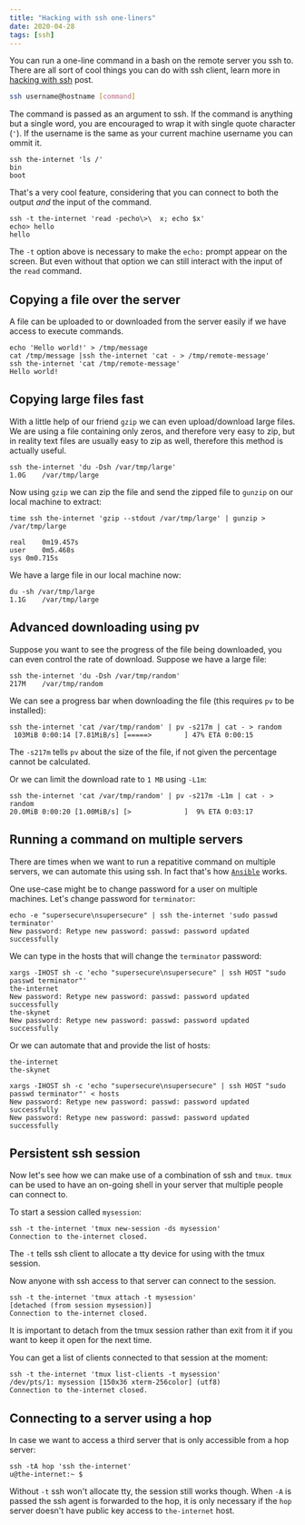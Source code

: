 ```yaml
---
title: "Hacking with ssh one-liners"
date: 2020-04-28
tags: [ssh]
---
```


You can run a one-line command in a bash on the remote server you ssh to. There
are all sort of cool things you can do with ssh client, learn more in [hacking
with ssh](/hacking-with-ssh) post.

```bash
ssh username@hostname [command]
```

The command is passed as an argument to ssh. If the command is anything but a
single word, you are encouraged to wrap it with single quote character (`'`).
If the username is the same as your current machine username you can ommit it.

```bash{outputLines: 2,3}
ssh the-internet 'ls /'
bin
boot
```

That's a very cool feature, considering that you can connect to both the output
*and* the input of the command.

```bash{outputLines: 2,3}
ssh -t the-internet 'read -pecho\>\  x; echo $x'
echo> hello
hello
```

The `-t` option above is necessary to make the `echo:` prompt appear on the
screen. But even without that option we can still interact with the input of
the `read` command.

## Copying a file over the server

A file can be uploaded to or downloaded from the server easily if we have
access to execute commands.

```bash{outputLines: 4}
echo 'Hello world!' > /tmp/message
cat /tmp/message |ssh the-internet 'cat - > /tmp/remote-message'
ssh the-internet 'cat /tmp/remote-message'
Hello world!
```

## Copying large files fast

With a little help of our friend `gzip` we can even upload/download large
files. We are using a file containing only zeros, and therefore very easy to
zip, but in reality text files are usually easy to zip as well, therefore this
method is actually useful.

```bash{outputLines: 2}
ssh the-internet 'du -Dsh /var/tmp/large'
1.0G	/var/tmp/large
```

Now using `gzip` we can zip the file and send the zipped file to `gunzip` on
our local machine to extract:

```bash{outputLines: 2-5}
time ssh the-internet 'gzip --stdout /var/tmp/large' | gunzip > /var/tmp/large

real	0m19.457s
user	0m5.468s
sys	0m0.715s
```

We have a large file in our local machine now:

```bash{outputLines: 2}
du -sh /var/tmp/large
1.1G	/var/tmp/large
```

## Advanced downloading using pv

Suppose you want to see the progress of the file being downloaded, you can even
control the rate of download. Suppose we have a large file:


```bash{outputLines: 2}
ssh the-internet 'du -Dsh /var/tmp/random'
217M	/var/tmp/random
```

We can see a progress bar when downloading the file (this requires `pv` to be
installed):

```bash{outputLines: 2}
ssh the-internet 'cat /var/tmp/random' | pv -s217m | cat - > random
 103MiB 0:00:14 [7.81MiB/s] [=====>        ] 47% ETA 0:00:15
```

The `-s217m` tells `pv` about the size of the file, if not given the percentage
cannot be calculated.

Or we can limit the download rate to `1 MB` using `-L1m`:

```bash{outputLines: 2}
ssh the-internet 'cat /var/tmp/random' | pv -s217m -L1m | cat - > random
20.0MiB 0:00:20 [1.00MiB/s] [>             ]  9% ETA 0:03:17
```

## Running a command on multiple servers

There are times when we want to run a repatitive command on multiple servers,
we can automate this using ssh. In fact that's how <a
href="https://www.ansible.com/" target="_blank">`Ansible`</a> works.

One use-case might be to change password for a user on multiple machines. Let's
change password for `terminator`:

```bash{outputLines: 2}
echo -e "supersecure\nsupersecure" | ssh the-internet 'sudo passwd terminator'
New password: Retype new password: passwd: password updated successfully
```

We can type in the hosts that will change the `terminator` password:

```bash{outputLines: 3,5}
xargs -IHOST sh -c 'echo "supersecure\nsupersecure" | ssh HOST "sudo passwd terminator"'
the-internet
New password: Retype new password: passwd: password updated successfully
the-skynet
New password: Retype new password: passwd: password updated successfully
```

Or we can automate that and provide the list of hosts:

```text:title=hosts
the-internet
the-skynet
```

```bash{outputLines: 2-3}
xargs -IHOST sh -c 'echo "supersecure\nsupersecure" | ssh HOST "sudo passwd terminator"' < hosts
New password: Retype new password: passwd: password updated successfully
New password: Retype new password: passwd: password updated successfully
```

## Persistent ssh session

Now let's see how we can make use of a combination of ssh and `tmux`. `tmux`
can be used to have an on-going shell in your server that multiple people can
connect to.

To start a session called `mysession`:

```bash{outputLines: 2}
ssh -t the-internet 'tmux new-session -ds mysession'
Connection to the-internet closed.
```

The `-t` tells ssh client to allocate a tty device for using with the tmux
session.

Now anyone with ssh access to that server can connect to the session.

```bash{outputLines: 2,3}
ssh -t the-internet 'tmux attach -t mysession'
[detached (from session mysession)]
Connection to the-internet closed.
```

It is important to detach from the tmux session rather than exit from it if you
want to keep it open for the next time.

You can get a list of clients connected to that session at the moment:

```bash{outputLines: 2,3}
ssh -t the-internet 'tmux list-clients -t mysession'
/dev/pts/1: mysession [150x36 xterm-256color] (utf8)
Connection to the-internet closed.
```

## Connecting to a server using a hop

In case we want to access a third server that is only accessible from a hop server:

```bash{outputLines: 2}
ssh -tA hop 'ssh the-internet'
u@the-internet:~ $
```

Without `-t` ssh won't allocate tty, the session still works though. When `-A` is passed the ssh agent is forwarded to the hop, it is only necessary if the `hop` server doesn't have public key access to `the-internet` host.
